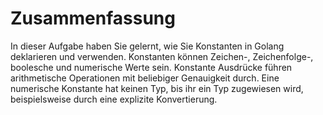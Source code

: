# Zusammenfassung

In dieser Aufgabe haben Sie gelernt, wie Sie Konstanten in Golang deklarieren und verwenden. Konstanten können Zeichen-, Zeichenfolge-, boolesche und numerische Werte sein. Konstante Ausdrücke führen arithmetische Operationen mit beliebiger Genauigkeit durch. Eine numerische Konstante hat keinen Typ, bis ihr ein Typ zugewiesen wird, beispielsweise durch eine explizite Konvertierung.
